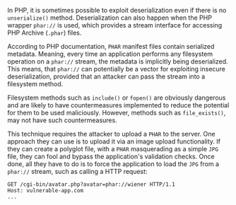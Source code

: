 In PHP, it is sometimes possible to exploit deserialization even if there is no `unserialize()` method. Deserialization can also happen when the PHP wrapper `phar://` is used, which provides a stream interface for accessing PHP Archive (`.phar`) files.

According to PHP documentation, `PHAR` manifest files contain serialized metadata. Meaning, every time an application performs any filesystem operation on a `phar://` stream, the metadata is implicitly being deserialized. This means, that `phar://` can potentially be a vector for exploiting insecure deserialization, provided that an attacker can pass the stream into a filesystem method.

Filesystem methods such as `include()` or `fopen()` are obviously dangerous and are likely to have countermeasures implemented to reduce the potential for them to be used maliciously. However, methods such as `file_exists()`, may not have such countermeasures.

This technique requires the attacker to upload a `PHAR` to the server. One approach they can use is to upload it via an image upload functionality. If they can create a polyglot file, with a `PHAR` masquerading as a simple `JPG` file, they can fool and bypass the application's validation checks. Once done, all they have to do is to force the application to load the `JPG` from a `phar://` stream, such as calling a HTTP request:
```http
GET /cgi-bin/avatar.php?avatar=phar://wiener HTTP/1.1
Host: vulnerable-app.com
...
```